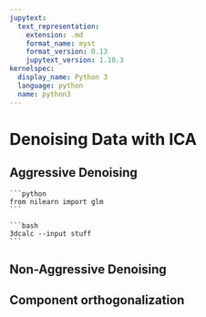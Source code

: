 ```yaml
---
jupytext:
  text_representation:
    extension: .md
    format_name: myst
    format_version: 0.13
    jupytext_version: 1.10.3
kernelspec:
  display_name: Python 3
  language: python
  name: python3
---
```


# Denoising Data with ICA

## Aggressive Denoising

````{tab} Python
```python
from nilearn import glm
```
````
````{tab} AFNI
```bash
3dcalc --input stuff
```
````

## Non-Aggressive Denoising


## Component orthogonalization

